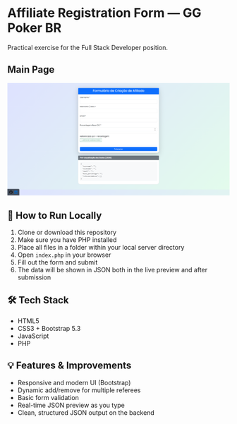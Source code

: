 # Affiliate Registration Form — GG Poker BR

Practical exercise for the Full Stack Developer position.

## Main Page
![Formulario](main.png)

## 🚀 How to Run Locally

1. Clone or download this repository
2. Make sure you have PHP installed
3. Place all files in a folder within your local server directory
4. Open `index.php` in your browser
5. Fill out the form and submit
6. The data will be shown in JSON both in the live preview and after submission

## 🛠️ Tech Stack

- HTML5
- CSS3 + Bootstrap 5.3
- JavaScript
- PHP

## 💡 Features & Improvements

- Responsive and modern UI (Bootstrap)
- Dynamic add/remove for multiple referees
- Basic form validation
- Real-time JSON preview as you type
- Clean, structured JSON output on the backend
